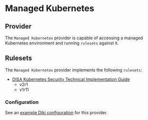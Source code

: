 # Managed Kubernetes

## Provider

The `Managed Kubernetes` provider is capable of accessing a managed Kubernetes environment and running `rulesets` against it.

## Rulesets

The `Managed Kubernetes` provider implements the following `rulesets`:
- [DISA Kubernetes Security Technical Implementation Guide](../rulesets/disa-k8s-stig/report.md)
    - v2r1
    - v1r11

### Configuration

See an [example Diki configuration](../../example/config/managedk8s.yaml) for this provider.
